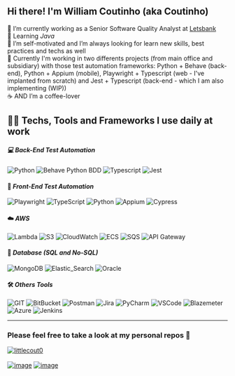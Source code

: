 ## Hi there! I'm William Coutinho (aka Coutinho)


💼 I’m currently working as a Senior Software Quality Analyst at [Letsbank](https://www.letsbank.com.br/)  
🌱 Learning *Java*  
🔭 I’m self-motivated and I’m always looking for learn new skills, best practices and techs as well  
🏢 Currently I'm working in two differents projects (from main office and subsidiary) with those test automation frameworks: Python + Behave (back-end), Python + Appium (mobile), Playwright + Typescript (web - I've implanted from scratch) and Jest + Typescript (back-end - which I am also implementing (WIP))  
☕️ AND I’m a coffee-lover  

## 👨‍💻 Techs, Tools and Frameworks I use daily at work

##### 💻 *Back-End Test Automation*  
![Python](https://img.shields.io/badge/-Python-3776AB?style=flat-square&logo=Python&logoColor=white)
![Behave Python BDD](https://img.shields.io/badge/-Behave_Python_BDD-%23282C34?style=flat-square&logo=cucumber&logoColor=23D96C)
![Typescript](https://img.shields.io/badge/-TypeScript-007ACC?style=flat-square&logo=typescript&logoColor=white)
![Jest](https://img.shields.io/badge/Jest-C21325?style=flat-square&logo=Jest&logoColor=white)


#### 🎨 *Front-End Test Automation*  
![Playwright](https://img.shields.io/badge/Playwright-2EAD33?style=flat-square&logo=playwright&logoColor=white)
![TypeScript](https://img.shields.io/badge/-TypeScript-007ACC?style=flat-square&logo=typescript&logoColor=white)
![Python](https://img.shields.io/badge/-Python-3776AB?style=flat-square&logo=Python&logoColor=white)
![Appium](https://img.shields.io/badge/-Appium-black?style=flat-square&logo=android&logoColor=3DDC84)
![Cypress](https://img.shields.io/badge/-Cypress-17202C?style=flat-square&logo=cypress&logoColor=3DDC84)


#### ☁️ *AWS*  
![Lambda](https://img.shields.io/badge/Lambda-232F3E?style=flat-square&logo=aws-lambda&logoColor=FF9900)
![S3](https://img.shields.io/badge/S3-232F3E?style=flat-square&logo=amazon-s3&logoColor=569A31)
![CloudWatch](https://img.shields.io/badge/CloudWatch-232F3E?style=flat-square&logo=amazon-cloudwatch&logoColor=FF4F8B)
![ECS](https://img.shields.io/badge/ECS-232F3E?style=flat-square&logo=amazon-ecs&logoColor=FF9900)
![SQS](https://img.shields.io/badge/SQS-232F3E?style=flat-square&logo=amazon-sqs&logoColor=FF9900)
![API Gateway](https://img.shields.io/badge/API_Gateway-232F3E?style=flat-square&logo=amazon-api-gateway&logoColor=FF4F8B)


#### 🎲	*Database (SQL and No-SQL)*  
![MongoDB](https://img.shields.io/badge/MongoDB-4EA94B?style=flat-square&logo=mongodb&logoColor=white)
![Elastic_Search](https://img.shields.io/badge/Elastic_Search-005571?style=flat-square&logo=elasticsearch&logoColor=white)
![Oracle](https://img.shields.io/badge/Oracle-F80000?style=flat-square&logo=Oracle&logoColor=white)


#### 🛠️ *Others Tools*
![GIT](https://img.shields.io/badge/GIT-E44C30?style=flat-square&logo=git&logoColor=white)
![BitBucket](https://img.shields.io/badge/Bitbucket-0052CC?style=flat-square&logo=bitbucket&logoColor=white)
![Postman](https://img.shields.io/badge/Postman-FF6C37?style=flat-square&logo=postman&logoColor=white)
![Jira](https://img.shields.io/badge/Jira-0052CC?style=flat-square&logo=jira&logoColor=white)
![PyCharm](https://img.shields.io/badge/PyCharm-000000.svg?&style=flat-square&logo=PyCharm&logoColor=white)
![VSCode](https://img.shields.io/badge/Visual_Studio_Code-0078D4?style=flat-square&logo=visual%20studio%20code&logoColor=white)
![Blazemeter](https://img.shields.io/badge/Blazemeter-CA2133?style=flat-square&logo=blazemeter&logoColor=white)
![Azure](https://img.shields.io/badge/Azure-0078D4?style=flat-square&logo=microsoft-azure&logoColor=white)
![Jenkins](https://img.shields.io/badge/Jenkins-D24939?style=flat-square&logo=jenkins&logoColor=white)

----
### Please feel free to take a look at my personal repos 🤙

[![littlecout0](https://github-readme-stats.vercel.app/api/top-langs/?username=littlecout0&hide=html&layout=compact&theme=tokyonight)](https://github.com/anuraghazra/github-readme-stats)  
<br>
[![image](https://img.shields.io/badge/LinkedIn-0077B5?style=for-the-badge&logo=linkedin&logoColor=white)](https://www.linkedin.com/in/william-coutinho/)
[![image](https://img.shields.io/badge/Instagram-E4405F?style=for-the-badge&logo=instagram&logoColor=white)](https://www.instagram.com/will_coutinhoo/)
